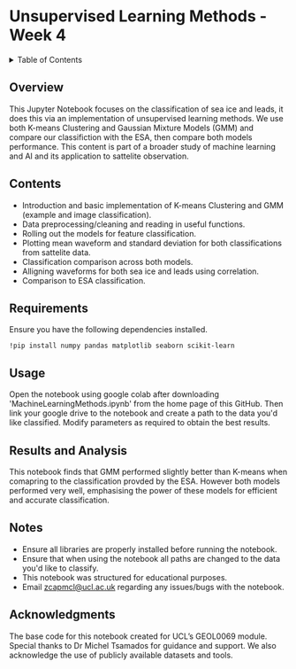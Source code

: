 # Unsupervised Learning Methods - Week 4

<!-- TABLE OF CONTENTS -->
<details>
  <summary>Table of Contents</summary>
  <ol>
    <li>
      <a href="#overview">Overview</a>
    </li>
    <li>
      <a href="#contents">Contents</a>
    </li>
    <li>
      <a href="#Requirements">Requirements</a>
    </li>
    <li>
      <a href="#usage">Usage</a>
    </li>
    <li>
      <a href="#results-and-analysis">Results and Analysis</a>
    </li>
    <li>
      <a href="#notes">Notes</a>
    </li>
    <li>
      <a href="#Acknowledgements">Acknowledgements</a>
    </li>
  </ol>
</details>


## Overview
This Jupyter Notebook focuses on the classification of sea ice and leads, it does this via an implementation of unsupervised learning methods. We use both K-means Clustering and Gaussian Mixture Models (GMM) and compare our classifiction with the ESA, then compare both models performance. This content is part of a broader study of machine learning and AI and its application to sattelite observation.

## Contents
- Introduction and basic implementation of K-means Clustering and GMM (example and image classification).
- Data preprocessing/cleaning and reading in useful functions.
- Rolling out the models for feature classification.
- Plotting mean waveform and standard deviation for both classifications from sattelite data.
- Classification comparison across both models.
- Alligning waveforms for both sea ice and leads using correlation.
- Comparison to ESA classification.

## Requirements
Ensure you have the following dependencies installed.
```
!pip install numpy pandas matplotlib seaborn scikit-learn
```

## Usage
Open the notebook using google colab after downloading 'MachineLearningMethods.ipynb' from the home page of this GitHub. Then link your google drive to the notebook and create a path to the data you'd like classified. Modify parameters as required to obtain the best results.

## Results and Analysis
This notebook finds that GMM performed slightly better than K-means when comapring to the classification provded by the ESA. However both models performed very well, emphasising the power of these models for efficient and accurate classification.

## Notes
- Ensure all libraries are properly installed before running the notebook.
- Ensure that when using the notebook all paths are changed to the data you'd like to classify.
- This notebook was structured for educational purposes.
- Email zcapmcl@ucl.ac.uk regarding any issues/bugs with the notebook.

## Acknowledgments
The base code for this notebook created for UCL’s GEOL0069 module. Special thanks to Dr Michel Tsamados for guidance and support. 
We also acknowledge the use of publicly available datasets and tools.

